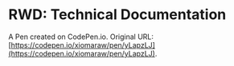 # RWD: Technical Documentation

A Pen created on CodePen.io. Original URL: [https://codepen.io/xiomaraw/pen/yLapzLJ](https://codepen.io/xiomaraw/pen/yLapzLJ).


